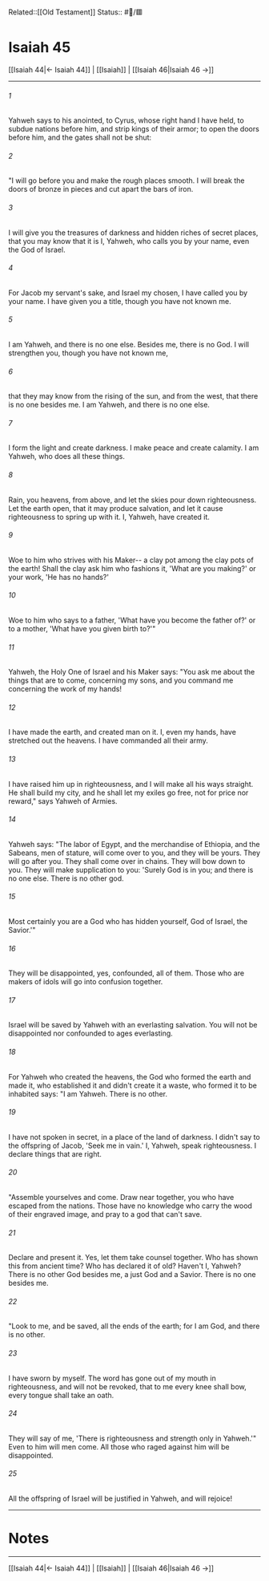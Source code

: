 Related::[[Old Testament]]
Status:: #📖/🟥
# Isaiah 45

[[Isaiah 44|← Isaiah 44]] | [[Isaiah]] | [[Isaiah 46|Isaiah 46 →]]
***



###### 1 
Yahweh says to his anointed, to Cyrus, whose right hand I have held, to subdue nations before him, and strip kings of their armor; to open the doors before him, and the gates shall not be shut: 

###### 2 
"I will go before you and make the rough places smooth. I will break the doors of bronze in pieces and cut apart the bars of iron. 

###### 3 
I will give you the treasures of darkness and hidden riches of secret places, that you may know that it is I, Yahweh, who calls you by your name, even the God of Israel. 

###### 4 
For Jacob my servant's sake, and Israel my chosen, I have called you by your name. I have given you a title, though you have not known me. 

###### 5 
I am Yahweh, and there is no one else. Besides me, there is no God. I will strengthen you, though you have not known me, 

###### 6 
that they may know from the rising of the sun, and from the west, that there is no one besides me. I am Yahweh, and there is no one else. 

###### 7 
I form the light and create darkness. I make peace and create calamity. I am Yahweh, who does all these things. 

###### 8 
Rain, you heavens, from above, and let the skies pour down righteousness. Let the earth open, that it may produce salvation, and let it cause righteousness to spring up with it. I, Yahweh, have created it. 

###### 9 
Woe to him who strives with his Maker-- a clay pot among the clay pots of the earth! Shall the clay ask him who fashions it, 'What are you making?' or your work, 'He has no hands?' 

###### 10 
Woe to him who says to a father, 'What have you become the father of?' or to a mother, 'What have you given birth to?'" 

###### 11 
Yahweh, the Holy One of Israel and his Maker says: "You ask me about the things that are to come, concerning my sons, and you command me concerning the work of my hands! 

###### 12 
I have made the earth, and created man on it. I, even my hands, have stretched out the heavens. I have commanded all their army. 

###### 13 
I have raised him up in righteousness, and I will make all his ways straight. He shall build my city, and he shall let my exiles go free, not for price nor reward," says Yahweh of Armies. 

###### 14 
Yahweh says: "The labor of Egypt, and the merchandise of Ethiopia, and the Sabeans, men of stature, will come over to you, and they will be yours. They will go after you. They shall come over in chains. They will bow down to you. They will make supplication to you: 'Surely God is in you; and there is no one else. There is no other god. 

###### 15 
Most certainly you are a God who has hidden yourself, God of Israel, the Savior.'" 

###### 16 
They will be disappointed, yes, confounded, all of them. Those who are makers of idols will go into confusion together. 

###### 17 
Israel will be saved by Yahweh with an everlasting salvation. You will not be disappointed nor confounded to ages everlasting. 

###### 18 
For Yahweh who created the heavens, the God who formed the earth and made it, who established it and didn't create it a waste, who formed it to be inhabited says: "I am Yahweh. There is no other. 

###### 19 
I have not spoken in secret, in a place of the land of darkness. I didn't say to the offspring of Jacob, 'Seek me in vain.' I, Yahweh, speak righteousness. I declare things that are right. 

###### 20 
"Assemble yourselves and come. Draw near together, you who have escaped from the nations. Those have no knowledge who carry the wood of their engraved image, and pray to a god that can't save. 

###### 21 
Declare and present it. Yes, let them take counsel together. Who has shown this from ancient time? Who has declared it of old? Haven't I, Yahweh? There is no other God besides me, a just God and a Savior. There is no one besides me. 

###### 22 
"Look to me, and be saved, all the ends of the earth; for I am God, and there is no other. 

###### 23 
I have sworn by myself. The word has gone out of my mouth in righteousness, and will not be revoked, that to me every knee shall bow, every tongue shall take an oath. 

###### 24 
They will say of me, 'There is righteousness and strength only in Yahweh.'" Even to him will men come. All those who raged against him will be disappointed. 

###### 25 
All the offspring of Israel will be justified in Yahweh, and will rejoice!

---
# Notes


***
[[Isaiah 44|← Isaiah 44]] | [[Isaiah]] | [[Isaiah 46|Isaiah 46 →]]
